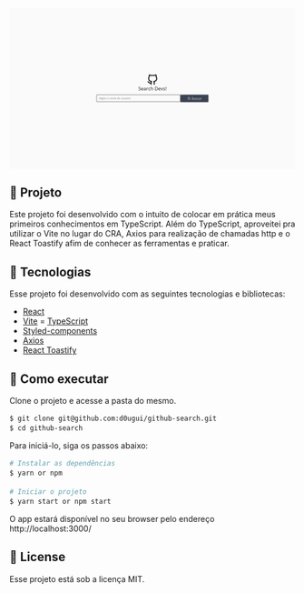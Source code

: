 <img align="center" src="src/assets/tela.gif" alt="GitHub Search">

## 📖 Projeto

Este projeto foi desenvolvido com o intuito de colocar em prática meus primeiros conhecimentos em TypeScript. Além do TypeScript, aproveitei pra utilizar o Vite no lugar do CRA, Axios para realização de chamadas http e o React Toastify afim de conhecer as ferramentas e praticar.

## 🧪 Tecnologias

Esse projeto foi desenvolvido com as seguintes tecnologias e bibliotecas:

- [React](https://reactjs.org)
- [Vite](https://vitejs.dev/)
= [TypeScript](https://www.typescriptlang.org/)
- [Styled-components](https://styled-components.com/)
- [Axios](https://github.com/axios/axios)
- [React Toastify](https://github.com/fkhadra/react-toastify)


## 🚀 Como executar

Clone o projeto e acesse a pasta do mesmo.

```bash
$ git clone git@github.com:d0ugui/github-search.git
$ cd github-search
```

Para iniciá-lo, siga os passos abaixo:

```bash
# Instalar as dependências
$ yarn or npm

# Iniciar o projeto
$ yarn start or npm start
```

O app estará disponível no seu browser pelo endereço http://localhost:3000/

## 📝 License

Esse projeto está sob a licença MIT.